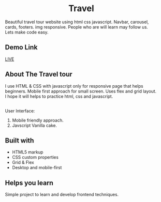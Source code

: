 <h1 align="center">Travel
</h1>
Beautiful travel tour website using html css javascript. Navbar, carousel, cards, footers. img responsive. People who are will learn may follow us. Lets make code easy.



## Demo Link
<a href="https://Rajat0063.github.io/AWT-Project/">LIVE</a>

## About The Travel tour

<p>I use HTML & CSS with javascript only for responsive page that helps beginners.
Mobile first approach for small screen. 
Uses flex and grid layout.
I hope it will helps to practice html, css and javascript.

<br>User Interface: <br>
1. Mobile friendly approach.
2. Javscript Vanilla cake.


## Built with

- HTML5 markup
- CSS custom properties
- Grid & Flex
- Desktop and mobile-first
## Helps you learn

Simple project to learn and develop frontend techniques.
